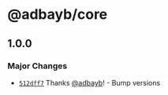 # @adbayb/core

## 1.0.0

### Major Changes

-   [`512dff7`](https://github.com/adbayb/poc-monorepo/commit/512dff7c31ef63a5ffed791ea75240147bcef0a9) Thanks [@adbayb](https://github.com/adbayb)! - Bump versions
